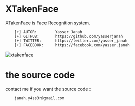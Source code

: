 # XTakenFace
XTakenFace is Face Recognition system.

```
    [+] AUTOR:        Yasser Janah
    [+] GITHUB:       https://github.com/yasserjanah
    [+] TWITTER:      https://twitter.com/yasser_janah
    [+] FACEBOOK:     https://facebook.com/yasser.janah
```

![xtakenface](https://i.ibb.co/Fzyw4rX/XTAKENFACE.png)


# the source code

contact me if you want the source code :
```
    janah.y4ss3r@gmail.com
```
